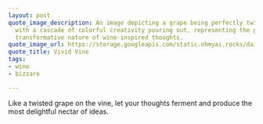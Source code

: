 ```yaml
---
layout: post
quote_image_description: An image depicting a grape being perfectly twisted and squeezed,
  with a cascade of colorful creativity pouring out, representing the powerful and
  transformative nature of wine-inspired thoughts.
quote_image_url: https://storage.googleapis.com/static.ohmyai.rocks/daily/2023-10-18.jpg
quote_title: Vivid Vine
tags:
- wine
- bizzare

---
```


Like a twisted grape on the vine, let your thoughts ferment and produce the most delightful nectar of ideas.